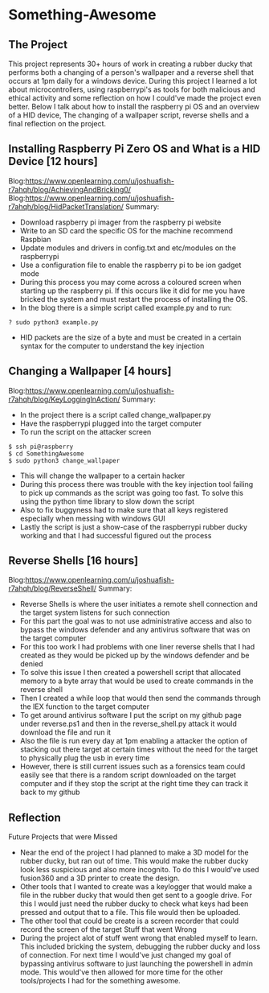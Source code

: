 # Something-Awesome
## The Project
This project represents 30+ hours of work in creating a rubber ducky that performs both a changing of a person's wallpaper and a reverse shell that occurs at 1pm daily for a windows device. During this project I learned a lot about microcontrollers, using raspberrypi's as tools for both malicious and ethical activity and some reflection on how I could've made the project even better. Below I talk about how to install the raspberry pi OS and an overview of a HID device, The changing of a wallpaper script, reverse shells and a final reflection on the project. 

## Installing Raspberry Pi Zero OS and What is a HID Device [12 hours]
Blog:https://www.openlearning.com/u/joshuafish-r7ahqh/blog/AchievingAndBricking0/
Blog:https://www.openlearning.com/u/joshuafish-r7ahqh/blog/HidPacketTranslation/
Summary:
- Download raspberry pi imager from the raspberry pi website 
- Write to an SD card the specific OS for the machine recommend Raspbian 
- Update modules and drivers in config.txt and etc/modules on the raspberrypi
- Use a configuration file to enable the raspberry pi to be ion gadget mode
- During this process you may come across a coloured screen when starting up the raspberry pi. If this occurs like it did for me you have bricked the system and must restart the process of installing the OS.
- In the blog there is a simple script called example.py and to run:
```
? sudo python3 example.py
```
- HID packets are the size of a byte and must be created in a certain syntax for the computer to understand the key injection
## Changing a Wallpaper [4 hours]
Blog:https://www.openlearning.com/u/joshuafish-r7ahqh/blog/KeyLoggingInAction/
Summary:
- In the project there is a script called change_wallpaper.py
- Have the raspberrypi plugged into the target computer
- To run the script on the attacker screen
```
$ ssh pi@raspberry
$ cd SomethingAwesome
$ sudo python3 change_wallpaper
```
- This will change the wallpaper to a certain hacker
- During this process there was trouble with the key injection tool failing to pick up commands as the script was going too fast. To solve this using the python time library to slow down the script
- Also to fix buggyness had to make sure that all keys registered especially when messing with windows GUI
- Lastly the script is just a show-case of the raspberrypi rubber ducky working and that I had successful figured out the process
## Reverse Shells [16 hours]
Blog:https://www.openlearning.com/u/joshuafish-r7ahqh/blog/ReverseShell/
Summary:
- Reverse Shells is where the user initiates a remote shell connection and the target system listens for such connection
- For this part the goal was to not use administrative access and also to bypass the windows defender and any antivirus software that was on the target computer
- For this too work I had problems with one liner reverse shells that I had created as they would be picked up by the windows defender and be denied
- To solve this issue I then created a powershell script that allocated memory to a byte array that would be used to create commands in the reverse shell
- Then I created a while loop that would then send the commands through the IEX function to the target computer
- To get around antivirus software I put the script on my github page under reverse.ps1 and then in the reverse_shell.py attack it would download the file and run it
- Also the file is run every day at 1pm enabling a attacker the option of stacking out there target at certain times without the need for the target to physically plug the usb in every time
- However, there is still current issues such as a forensics team could easily see that there is a random script downloaded on the target computer and if they stop the script at the right time they can track it back to my github
## Reflection 
Future Projects that were Missed
- Near the end of the project I had planned to make a 3D model for the rubber ducky, but ran out of time. This would make the rubber ducky look less suspicious and also more incognito. To do this I would've used fusion360 and a 3D printer to create the design. 
- Other tools that I wanted to create was a keylogger that would make a file in the rubber ducky that would then get sent to a google drive. For this I would just need the rubber ducky to check what keys had been pressed and output that to a file. This file would then be uploaded. 
- The other tool that could be create is a screen recorder that could record the screen of the target
Stuff that went Wrong
- During the project alot of stuff went wrong that enabled myself to learn. This included bricking the system, debugging the rubber ducky and loss of connection. For next time I would've just changed my goal of bypassing antivirus software to just launching the powershell in admin mode. This would've then allowed for more time for the other tools/projects I had for the something awesome. 


